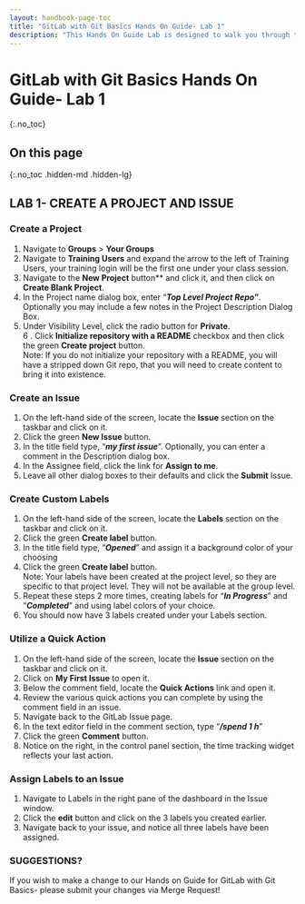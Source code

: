 ```yaml
---
layout: handbook-page-toc
title: "GitLab with Git Basics Hands On Guide- Lab 1"
description: "This Hands On Guide Lab is designed to walk you through the lab exercises used in the GitLab with Git Basics course."
---
```

# GitLab with Git Basics Hands On Guide- Lab 1
{:.no_toc}

## On this page
{:.no_toc .hidden-md .hidden-lg}

## LAB 1- CREATE A PROJECT AND ISSUE
### Create a Project
1. Navigate to **Groups** > **Your Groups** 
2. Navigate to **Training Users** and expand the arrow to the left of Training Users, your training login will be the first one under your class session. 
3. Navigate to the **New Project** button** and click it, and then click on **Create Blank Project**.
4. In the Project name dialog box, enter “***Top Level Project Repo*”**.  Optionally you may include a few notes in the Project Description Dialog Box. 
5. Under Visibility Level, click the radio button for **Private**.  
6 . Click **Initialize repository with a README** checkbox and then click the green **Create project** button.  
Note: If you do not initialize your repository with a README, you will have a stripped down Git repo, that you will need to create content to bring it into existence. 

### Create an Issue
1. On the left-hand side of the screen, locate the **Issue** section on the taskbar and click on it.  
2. Click the green **New Issue** button.  
3. In the title field type, “***my first issue***”.  Optionally, you can enter a comment in the Description dialog box.  
4. In the Assignee field, click the link for **Assign to me**. 
5. Leave all other dialog boxes to their defaults and click the **Submit** Issue.

### Create Custom Labels 
1. On the left-hand side of the screen, locate the **Labels** section on the taskbar and click on it.  
2. Click the green **Create label** button.  
3. In the title field type, “***Opened***”  and assign it a background color of your choosing 
4. Click the green **Create label** button.  
Note: Your labels have been created at the project level, so they are specific to that project level. They will not be available at the group level. 
5. Repeat these steps 2 more times, creating labels for “***In Progress***”  and “***Completed***”  and using label colors of your choice. 
6. You should now have 3 labels created under your Labels section.  

### Utilize a Quick Action
1. On the left-hand side of the screen, locate the **Issue** section on the taskbar and click on it.  
2. Click on **My First Issue** to open it.  
3. Below the comment field, locate the **Quick Actions** link and open it.  
4. Review the various quick actions you can complete by using the comment field in an issue.  
5. Navigate back to the GitLab Issue page.  
6. In the text editor field in the comment section, type “***/spend 1 h***” 
7. Click the green **Comment** button.  
8. Notice on the right, in the control panel section, the time tracking widget reflects your last action. 

### Assign Labels to an Issue
1. Navigate to Labels in the right pane of the dashboard in the Issue window.  
2. Click the **edit** button and click on the 3 labels you created earlier.  
3. Navigate back to your issue, and notice all three labels have been assigned. 

### SUGGESTIONS?

If you wish to make a change to our Hands on Guide for GitLab with Git Basics- please submit your changes via Merge Request!

